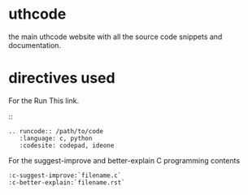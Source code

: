uthcode
=======

the main uthcode website with all the source code snippets and documentation.


directives used
===============

For the Run This link.

::

    .. runcode:: /path/to/code
       :language: c, python
       :codesite: codepad, ideone

For the suggest-improve and better-explain C programming contents

    :c-suggest-improve:`filename.c`
    :c-better-explain:`filename.rst`

